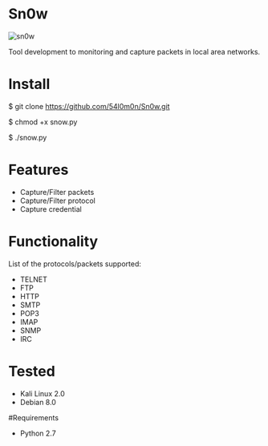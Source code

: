 # Sn0w

![sn0w](http://i.imgur.com/VjCZIib.png)

Tool development to monitoring and capture packets in local area networks.

# Install

 $ git clone https://github.com/54l0m0n/Sn0w.git

 $ chmod +x snow.py

 $ ./snow.py

# Features
- Capture/Filter packets 
- Capture/Filter protocol 
- Capture credential

# Functionality
List of the protocols/packets supported: 
- TELNET
- FTP
- HTTP
- SMTP 
- POP3 
- IMAP
- SNMP 
- IRC

# Tested
- Kali Linux 2.0
- Debian 8.0

#Requirements
- Python 2.7
